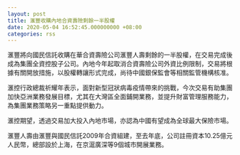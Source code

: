 ```yaml
---
layout: post
title: 滙豐收購內地合資壽險剩餘一半股權
date: 2020-05-04 16:52:45.000000000 +08:00
categories: rss
---
```


滙豐將向國民信託收購在華合資壽險公司滙豐人壽剩餘的一半股權，在交易完成後成為集團全資控股子公司。內地今年起取消合資壽險公司外資比例限制，交易將根據有關開放措施，以股權轉讓形式完成，尚待中國銀保監會等相關監管機構核准。

滙控行政總裁祈耀年表示，面對新型冠狀病毒疫情帶來的挑戰，今次交易有助集團加快亞洲業務發展目標，尤其在大灣區全面鋪開業務，並提升財富管理服務能力，為集團業務策略另一重點提供動力。

滙控期望，透過交易加大投入內地市場，亦認為中國有望成為全球最大保險市場。

滙豐人壽由滙豐與國民信託2009年合資組建，至去年底，公司註冊資本10.25億元人民幣，總部設於上海，在京滬廣深等9個城市開展業務。
